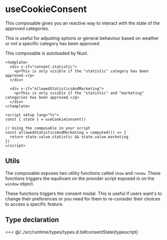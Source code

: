 # useCookieConsent

This composable gives you an reactive way to interact with the state of the approved categories.

This is useful for adjusting options or general behaviour based on weather or not a specific category has been approved.

This composable is autoloaded by Nuxt.


```vue
<template>
  <div v-if="consent.statistic">
    <p>This is only visible if the "statistic" category has been approved.</p>
  </div>

  <div v-if="allowedStatisticsAndMarketing">
    <p>This is only visible if the "statistic" and "marketing" categories has been approved.</p>
  </div>
</template>

<script setup lang="ts">
const { state } = useCookieConsent()

// Using the composable in your script
const allowedStatisticsAndMarketing = computed(() => {
  return state.value.statistic && state.value.marketing
})
</script>
```

## Utils
The composable exposes two utility functions called `show` and `renew`.
These functions triggers the equilivant on the provider script exposed in on the `window` object.

These functions triggers the consent modal. This is useful if users want's to change their preferences or you need for them to re-consider their choices to access a specific feature.

## Type declaration
<<< @/../src/runtime/types/types.d.ts#consentState{typescript}
